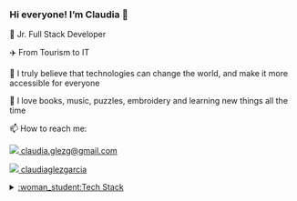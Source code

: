 ### Hi everyone! I’m Claudia 👋


 <p>🌱 Jr. Full Stack Developer </p>
 <p>✈️ From Tourism to IT</p>
 <p>🚀 I truly believe that technologies can change the world, and make it more accessible for everyone</p>
 <p>🧡 I love books, music, puzzles, embroidery and learning new things all the time</p>
 <p>📫 How to reach me:</p>
   <p> <a href="mailto:claudia.glezg@gmail.com" target="blank"><img src="https://skillicons.dev/icons?i=gmail,)](https://skillicons.dev"/> claudia.glezg@gmail.com</p>
 <p> <a href="https://www.linkedin.com/in/claudiaglezgarcia/" target="blank"><img src="https://skillicons.dev/icons?i=linkedin,)](https://skillicons.dev"/> claudiaglezgarcia  </p>
  <details>
  <summary>:woman_student:Tech Stack</summary>

#### Frontend

 <img src="https://skillicons.dev/icons?i=html,css,javascript,react,bootstrap,tailwind,materialui" />

#### Backend

 <img src="https://skillicons.dev/icons?i=php,laravel," />

#### Databases

 <img src="https://skillicons.dev/icons?i=mysql," />

#### Testing

 <img src="https://skillicons.dev/icons?i=jest," />

#### APIs

 <img src="https://skillicons.dev/icons?i=postman," />

#### Control Version

 <img src="https://skillicons.dev/icons?i=git,github," />

#### Tools

 <img src="https://skillicons.dev/icons?i=figma,notion" />

</details>


    
 


